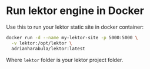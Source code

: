 # Run lektor engine in Docker

Use this to run your lektor static site in docker container:
```bash
docker run -d --name my-lektor-site -p 5000:5000 \
  -v lektor:/opt/lektor \
  adrianharabula/lektor:latest
```

Where `lektor` folder is your lektor project folder.
